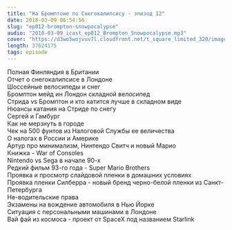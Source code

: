```yaml
---
title: "На Бромптоне по Снегокалипсису - эпизод 12"
date: 2018-03-09 06:54:56
slug: "ep012-brompton-snowpocalypse"
audio: "2018-03-09_icast_ep012_Brompton_Snowpocalypse.mp3"
cover: "https://d3wo5wojvuv7l.cloudfront.net/t_square_limited_320/images.spreaker.com/original/21588f5e0ab64ddb713216afbcf66a5a.jpg"
length: 37624175
tags: episode
---
```

Полная Финляндия в Британии  
Отчет о снегокалипсисе в Лондоне  
Шоссейные велосипеды и снег  
Бромптон мейд ин Лондон складной велосипед  
Стрида vs Бромптон и кто катится лучше в складном виде  
Нюансы катания на Стриде по снегу  
Сергей и Гамбург  
Как не мерзнуть в городе  
Чек на 500 фунтов из Налоговой Службы ее величества  
О налогах в России и Америке  
Артур про минимализм, Нинтендо Свитч и новый Марио  
Книжка - War of Consoles  
Nintendo vs Sega в начале 90-х  
Редкий фильм 93-го года - Super Mario Brothers  
Проявка и просмотр слайдовой пленки в домашних условиях  
Проявка пленки Силберра - новый бренд черно-белой пленки из Санкт-Петербурга  
Не-водительские права  
Экзамены на вождение автомобиля в Нью Йорке  
Ситуация с персональными машинами в Лондоне  
Вай фай из космоса - проект от SpaceX под названием Starlink
